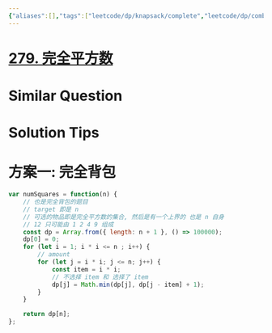 ```yaml
---
{"aliases":[],"tags":["leetcode/dp/knapsack/complete","leetcode/dp/combination","leetcode/backtracking/combination","leetcode/unsolved","leetcode/math/square"],"review-dates":[],"dg-publish":true,"difficulty":"medium","date-created":"2023-07-13-Thu, 4:21:26 pm","date-modified":"2023-07-13-Thu, 4:21:53 pm","permalink":"/programming/basic/leetcode/279. 完全平方数/","dgPassFrontmatter":true}
---
```



# [279. 完全平方数](https://leetcode.cn/problems/perfect-squares/)

# Similar Question

# Solution Tips

# 方案一: 完全背包

```js
var numSquares = function(n) {
    // 也是完全背包的题目
    // target 即是 n
    // 可选的物品即是完全平方数的集合, 然后是有一个上界的 也是 n 自身
    // 12 只可能由 1 2 4 9 组成
    const dp = Array.from({ length: n + 1 }, () => 100000);
    dp[0] = 0;
    for (let i = 1; i * i <= n ; i++) {
        // amount
        for (let j = i * i; j <= n; j++) {
            const item = i * i;
            // 不选择 item 和 选择了 item
            dp[j] = Math.min(dp[j], dp[j - item] + 1);
        }
    }

    return dp[n];
};
```
